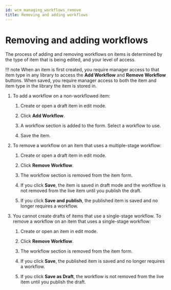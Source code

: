 ```yaml
---
id: wcm_managing_workflows_remove
title: Removing and adding workflows
---
```


# Removing and adding workflows

The process of adding and removing workflows on items is determined by the type of item that is being edited, and your level of access.

!!! note
    When an item is first created, you require manager access to that item type in any library to access the **Add Workflow** and **Remove Workflow** buttons. When saved, you require manager access to both the item and item type in the library the item is stored in.

1.  To add a workflow on a non-workflowed item:

    1.  Create or open a draft item in edit mode.

    2.  Click **Add Workflow**.

    3.  A workflow section is added to the form. Select a workflow to use.

    4.  Save the item.

2.  To remove a workflow on an item that uses a multiple-stage workflow:

    1.  Create or open a draft item in edit mode.

    2.  Click **Remove Workflow**.

    3.  The workflow section is removed from the item form.

    4.  If you click **Save**, the item is saved in draft mode and the workflow is not removed from the live item until you publish the draft.

    5.  If you click **Save and publish**, the published item is saved and no longer requires a workflow.

3.  You cannot create drafts of items that use a single-stage workflow. To remove a workflow on an item that uses a single-stage workflow:

    1.  Create or open an item in edit mode.

    2.  Click **Remove Workflow**.

    3.  The workflow section is removed from the item form.

    4.  If you click **Save**, the published item is saved and no longer requires a workflow.

    5.  If you click **Save as Draft**, the workflow is not removed from the live item until you publish the draft.


